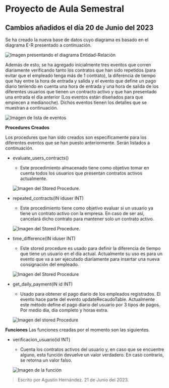 # Proyecto de Aula Semestral
## **Cambios añadidos el día 20 de Junio del 2023**
Se ha creado la nueva base de datos cuyo diagrama es basado en el diagrama E-R presentado a continuación.

![Imagen presentando el diagrama Entidad-Relación](Documentación/Diagrama%20E-R.png)

Además de esto, se ha agregado inicialmente tres eventos que corren diariamente verificando tanto los contratos que han sido repetidos (para evitar que el empleado tenga más de 1 contrato), la diferencia de tiempo que hay entre la hora de entrada y salida y el evento que define un pago diario teniendo en cuenta una hora de entrada y una hora de salida de los diferentes usuarios que tienen un contracto activo y que han presentado una entrada el día anterior (Los eventos están diseñados para que empiecen a medianoche). Dichos eventos tienen los detalles que se muestran a continuación.

![Imagen de lista de eventos](Documentación/Eventos.png)


**Procedures Creados**

Los procedures que han sido creados son específicamente para los diferentes eventos que se han puesto anteriormente. Serán listados a continuación.

* evaluate_users_contracts()
  - Este procedimiento almacenado tiene como objetivo tomar en cuenta todos los usuarios que presentan contratos activos actualmente.

  ![Imagen del Stored Procedure.](Documentación/evaluate_users_contracts.png)


* repeated_contracts(IN iduser INT)
    - Este procedimiento tiene como objetivo evaluar si un usuario ya tiene un contrato activo con la empresa. En caso de ser así, cancelará dicho contrato para mantener solo un contrato activo.

    ![Imagen del Stored Procedure.](Documentación/repeated_contracts.png)

* time_difference(IN iduser INT)
    - Este stored procedure es usado para definir la diferencia de tiempo que tiene un usuario en el día actual. Actualmente su uso es para un evento que va a ser ejecutado diariamente para insertar una nueva consignación del empleado.

    ![Imagen del Stored Procedure](Documentación/time_difference.png)

* get_daily_payment(IN id INT)
    - Usado para obtener el pago diario de los empleados registrados. El evento hace parte del evento updateRecaudoTable. Actualmente este método define el pago diario del usuario por 3 tipos de pagos. Por medio día, día completo y horas extra.

    ![Imagen del stored Procedure](Documentación/get_daily_payment.png)

**Funciones**
Las funciones creadas por el momento son las siguientes.

* verificacion_usuario(id INT)
    - Cuenta los contratos activos del usuario y, en caso que se encuentre alguno, esta función devuelve un valor verdadero. En caso contrario, se retorna un valor falso.

    ![Imagen de la función](Documentación/verificate_users_function.png)




> Escrito por Agustín Hernández. 21 de Junio del 2023.